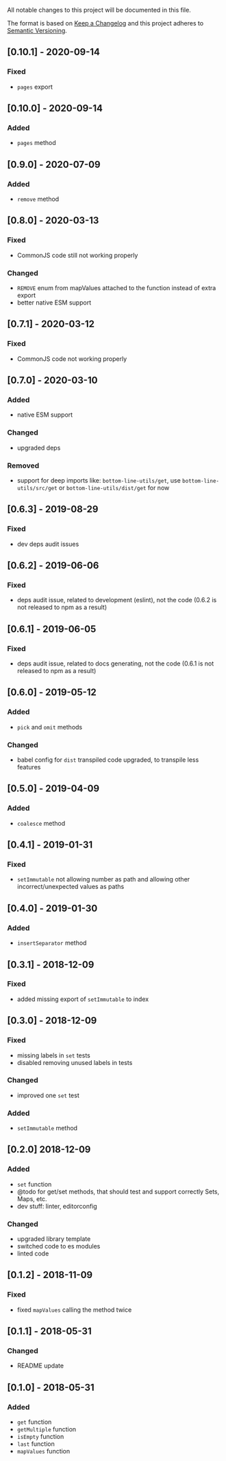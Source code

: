All notable changes to this project will be documented in this file.

The format is based on [Keep a Changelog](http://keepachangelog.com/en/1.0.0/)
and this project adheres to [Semantic Versioning](http://semver.org/spec/v2.0.0.html).

## [0.10.1] - 2020-09-14
### Fixed
- `pages` export

## [0.10.0] - 2020-09-14
### Added
- `pages` method

## [0.9.0] - 2020-07-09
### Added
- `remove` method

## [0.8.0] - 2020-03-13
### Fixed
- CommonJS code still not working properly
### Changed
- `REMOVE` enum from mapValues attached to the function instead of extra export
- better native ESM support

## [0.7.1] - 2020-03-12
### Fixed
- CommonJS code not working properly

## [0.7.0] - 2020-03-10
### Added
- native ESM support
### Changed
- upgraded deps
### Removed
- support for deep imports like: `bottom-line-utils/get`, use `bottom-line-utils/src/get` or
`bottom-line-utils/dist/get` for now

## [0.6.3] - 2019-08-29
### Fixed
- dev deps audit issues

## [0.6.2] - 2019-06-06
### Fixed
- deps audit issue, related to development (eslint), not the code (0.6.2 is not released to npm as a result)

## [0.6.1] - 2019-06-05
### Fixed
- deps audit issue, related to docs generating, not the code (0.6.1 is not released to npm as a result)

## [0.6.0] - 2019-05-12
### Added
- `pick` and `omit` methods
### Changed
- babel config for `dist` transpiled code upgraded, to transpile less features

## [0.5.0] - 2019-04-09
### Added
- `coalesce` method

## [0.4.1] - 2019-01-31
### Fixed
- `setImmutable` not allowing number as path and allowing other incorrect/unexpected values as paths

## [0.4.0] - 2019-01-30
### Added
- `insertSeparator` method

## [0.3.1] - 2018-12-09
### Fixed
- added missing export of `setImmutable` to index

## [0.3.0] - 2018-12-09
### Fixed
- missing labels in `set` tests
- disabled removing unused labels in tests
### Changed
- improved one `set` test
### Added
- `setImmutable` method

## [0.2.0] 2018-12-09
### Added
- `set` function
- @todo for get/set methods, that should test and support correctly Sets, Maps, etc.
- dev stuff: linter, editorconfig

### Changed
- upgraded library template
- switched code to es modules
- linted code

## [0.1.2] - 2018-11-09
### Fixed
- fixed `mapValues` calling the method twice

## [0.1.1] - 2018-05-31
### Changed
- README update

## [0.1.0] - 2018-05-31
### Added
- `get` function
- `getMultiple` function
- `isEmpty` function
- `last` function
- `mapValues` function
